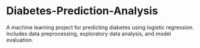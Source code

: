 # Diabetes-Prediction-Analysis
A machine learning project for predicting diabetes using logistic regression. Includes data preprocessing, exploratory data analysis, and model evaluation.
